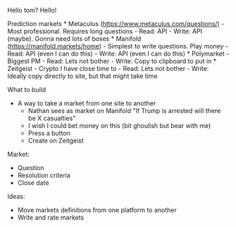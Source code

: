 Hello tom?
Hello!

Prediction markets
    * Metaculus (https://www.metaculus.com/questions/)
        - Most professional. Requires long questions
        - Read: API
        - Write: API (maybe). Gonna need lots of boxes
    * Manifold (https://manifold.markets/home)
        - Simplest to write questions. Play money
        - Read: API (even I can do this)
        - Write: API (even I can do this)
    * Polymarket
        - Biggest PM
        - Read: Lets not bother
        - Write: Copy to clipboard to put in 
    * Zeitgeist
        - Crypto I have close time to
        - Read: Lets not bother
        - Write: Ideally copy directly to site, but that might take time

What to build
- A way to take a market from one site to another
    - Nathan sees as market on Manifold "If Trump is arrested will there be X casualties"
    - I wish I could bet money on this (bit ghoulish but bear with me)
    - Press a button
    - Create on Zeitgeist

Market:
- Question
- Resolution criteria
- Close date

Ideas:
- Move markets definitions from one platform to another
- Write and rate markets 